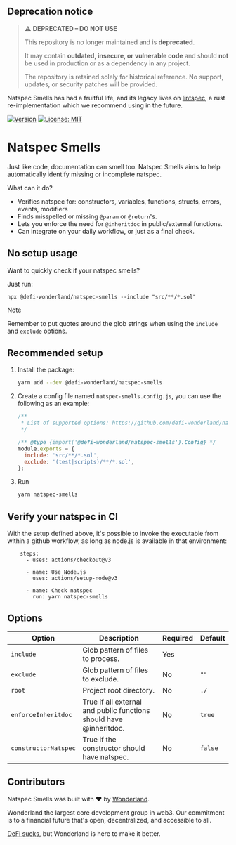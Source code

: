 ## Deprecation notice

> ⚠️ **DEPRECATED – DO NOT USE**
>
> This repository is no longer maintained and is **deprecated**.
>
> It may contain **outdated, insecure, or vulnerable code** and should **not** be used in production or as a dependency in any project.
>
> The repository is retained solely for historical reference. No support, updates, or security patches will be provided.

Natspec Smells has had a fruitful life, and its legacy lives on [lintspec](https://github.com/beeb/lintspec), a rust re-implementation which we recommend using in the future.

[![Version](https://img.shields.io/npm/v/@defi-wonderland/natspec-smells?label=Version)](https://www.npmjs.com/package/@defi-wonderland/natspec-smells)
[![License: MIT](https://img.shields.io/badge/License-MIT-blue.svg)](https://github.com/defi-wonderland/natspec-smells/blob/main/LICENSE)

# Natspec Smells

Just like code, documentation can smell too.
Natspec Smells aims to help automatically identify missing or incomplete natspec.

What can it do?

- Verifies natspec for: constructors, variables, functions, ~~structs~~, errors, events, modifiers
- Finds misspelled or missing `@param` or `@return`'s.
- Lets you enforce the need for `@inheritdoc` in public/external functions.
- Can integrate on your daily workflow, or just as a final check.

## No setup usage

Want to quickly check if your natspec smells?

Just run:

```
npx @defi-wonderland/natspec-smells --include "src/**/*.sol"
```

> [!NOTE]
> Remember to put quotes around the glob strings when using the `include` and `exclude` options.

## Recommended setup

1. Install the package:

   ```bash
   yarn add --dev @defi-wonderland/natspec-smells
   ```

2. Create a config file named `natspec-smells.config.js`, you can use the following as an example:

   ```javascript
   /**
    * List of supported options: https://github.com/defi-wonderland/natspec-smells?tab=readme-ov-file#options
    */

   /** @type {import('@defi-wonderland/natspec-smells').Config} */
   module.exports = {
     include: 'src/**/*.sol',
     exclude: '(test|scripts)/**/*.sol',
   };
   ```

3. Run
   ```bash
   yarn natspec-smells
   ```

## Verify your natspec in CI

With the setup defined above, it's possible to invoke the executable from within a github workflow, as long as node.js is available in that environment:

```
    steps:
      - uses: actions/checkout@v3

      - name: Use Node.js
        uses: actions/setup-node@v3

      - name: Check natspec
        run: yarn natspec-smells
```

## Options

| Option               | Description                                                        | Required | Default |
| -------------------- | ------------------------------------------------------------------ | -------- | ------- |
| `include`            | Glob pattern of files to process.                                  | Yes      |         |
| `exclude`            | Glob pattern of files to exclude.                                  | No       | `""`    |
| `root`               | Project root directory.                                            | No       | `./`    |
| `enforceInheritdoc`  | True if all external and public functions should have @inheritdoc. | No       | `true`  |
| `constructorNatspec` | True if the constructor should have natspec.                       | No       | `false` |

## Contributors

Natspec Smells was built with ❤️ by [Wonderland](https://defi.sucks).

Wonderland the largest core development group in web3. Our commitment is to a financial future that's open, decentralized, and accessible to all.

[DeFi sucks](https://defi.sucks), but Wonderland is here to make it better.
